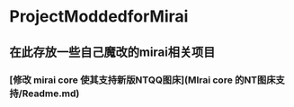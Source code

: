# ProjectModdedforMirai

## 在此存放一些自己魔改的mirai相关项目

### [修改 mirai core 使其支持新版NTQQ图床](MIrai core 的NT图床支持/Readme.md)